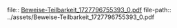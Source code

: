 file:: [Beweise-Teilbarkeit_1727796755393_0.pdf](../assets/Beweise-Teilbarkeit_1727796755393_0.pdf)
file-path:: ../assets/Beweise-Teilbarkeit_1727796755393_0.pdf
